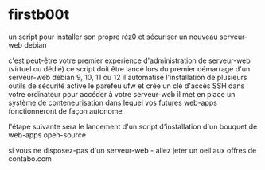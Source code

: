 # firstb00t
un script pour installer son propre réz0 et sécuriser un nouveau serveur-web debian

c'est peut-être votre premier expérience d'administration de serveur-web (virtuel ou dédié)
ce script doit être lancé lors du premier démarrage d'un serveur-web debian 9, 10, 11 ou 12
il automatise l'installation de plusieurs outils de sécurité
active le parefeu ufw et crée un clé d'accès SSH dans votre ordinateur pour accéder à votre serveur-web
il met en place un système de conteneurisation dans lequel vos futures web-apps
fonctionneront de façon autonome

l'étape suivante sera le lancement d'un script d'installation d'un bouquet de web-apps open-source

si vous ne disposez-pas d'un serveur-web - allez jeter un oeil aux offres de contabo.com
